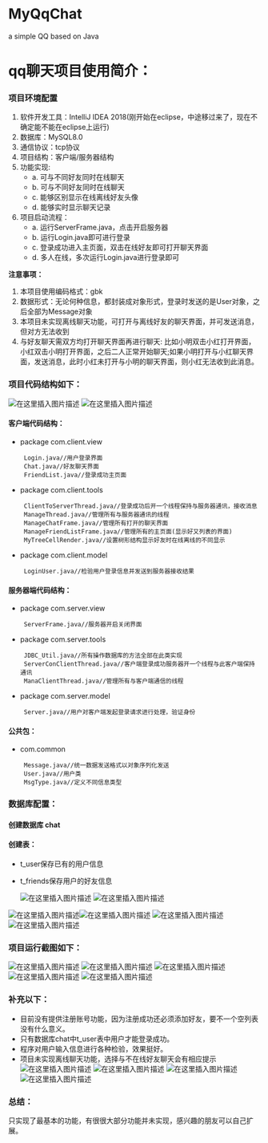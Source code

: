 # MyQqChat
a simple QQ based on Java

# qq聊天项目使用简介：


### **项目环境配置**


 1. 软件开发工具：IntelliJ IDEA 2018(刚开始在eclipse，中途移过来了，现在不确定能不能在eclipse上运行)
 2. 数据库：MySQL8.0
 3. 通信协议：tcp协议
 4. 项目结构：客户端/服务器结构
 5. 功能实现:
    - a. 可与不同好友同时在线聊天
    - b. 可与不同好友同时在线聊天
    - c. 能够区别显示在线离线好友头像
    - d. 能够实时显示聊天记录
 6. 项目启动流程：
    - a. 运行ServerFrame.java，点击开启服务器
    - b. 运行Login.java即可进行登录
    - c. 登录成功进入主页面，双击在线好友即可打开聊天界面
    - d. 多人在线，多次运行Login.java进行登录即可

**注意事项：**
1. 本项目使用编码格式：gbk
2. 数据形式：无论何种信息，都封装成对象形式，登录时发送的是User对象，之后全部为Message对象
3. 本项目未实现离线聊天功能，可打开与离线好友的聊天界面，并可发送消息，但对方无法收到
4. 与好友聊天需双方均打开聊天界面再进行聊天:
比如小明双击小红打开界面，小红双击小明打开界面，之后二人正常开始聊天;如果小明打开与小红聊天界面，发送消息，此时小红未打开与小明的聊天界面，则小红无法收到此消息。

### **项目代码结构如下：**
![在这里插入图片描述](D:\devTools\Git\project\MyQqChat\MyQqChat\screenshot\00.png)
![在这里插入图片描述](D:\devTools\Git\project\MyQqChat\MyQqChat\screenshot\01.png)


#### **客户端代码结构：**


 - package com.client.view

		Login.java//用户登录界面
		Chat.java//好友聊天界面
		FriendList.java//登录成功主页面
	
 - package com.client.tools

		ClientToServerThread.java//登录成功后开一个线程保持与服务器通讯，接收消息
		ManageThread.java//管理所有与服务器通讯的线程
		ManageChatFrame.java//管理所有打开的聊天界面
		ManageFriendListFrame.java//管理所有的主页面(显示好又列表的界面)
		MyTreeCellRender.java//设置树形结构显示好友时在线离线的不同显示
	
 - package com.client.model

		LoginUser.java//检验用户登录信息并发送到服务器接收结果
		
#### **服务器端代码结构：**


 - package com.server.view

		ServerFrame.java//服务器开启关闭界面
	
 - package com.server.tools

		JDBC_Util.java//所有操作数据库的方法全部在此类实现
		ServerConClientThread.java//客户端登录成功服务器开一个线程与此客户端保持通讯
		ManaClientThread.java//管理所有与客户端通信的线程
	
 - package com.server.model

		Server.java//用户对客户端发起登录请求进行处理，验证身份
#### **公共包**：


 - com.common

		Message.java//统一数据发送格式以对象序列化发送
		User.java//用户类
		MsgType.java//定义不同信息类型

### **数据库配置**：
#### ****创建数据库 chat****
#### **创建表**：

 - t_user保存已有的用户信息
 - t_friends保存用户的好友信息

	![在这里插入图片描述](D:\devTools\Git\project\MyQqChat\MyQqChat\screenshot\1.png)
![在这里插入图片描述](D:\devTools\Git\project\MyQqChat\MyQqChat\screenshot\2.png)

![在这里插入图片描述](D:\devTools\Git\project\MyQqChat\MyQqChat\screenshot\3.png)![在这里插入图片描述](D:\devTools\Git\project\MyQqChat\MyQqChat\screenshot\4.png)
![在这里插入图片描述](D:\devTools\Git\project\MyQqChat\MyQqChat\screenshot\5.png)
![在这里插入图片描述](D:\devTools\Git\project\MyQqChat\MyQqChat\screenshot\6.jpg)

### **项目运行截图如下：**
![在这里插入图片描述](D:\devTools\Git\project\MyQqChat\MyQqChat\screenshot\s1.png)
![在这里插入图片描述](D:\devTools\Git\project\MyQqChat\MyQqChat\screenshot\s2.png)
![在这里插入图片描述](D:\devTools\Git\project\MyQqChat\MyQqChat\screenshot\s3.jpg)
![在这里插入图片描述](D:\devTools\Git\project\MyQqChat\MyQqChat\screenshot\s4.jpg)
![在这里插入图片描述](D:\devTools\Git\project\MyQqChat\MyQqChat\screenshot\s6.jpg)

### **补充以下：**

 - 目前没有提供注册账号功能，因为注册成功还必须添加好友，要不一个空列表没有什么意义。
 - 只有数据库chat中t_user表中用户才能登录成功。
 - 程序对用户输入信息进行各种检验，效果挺好。
 - 项目未实现离线聊天功能，选择与不在线好友聊天会有相应提示
![在这里插入图片描述](D:\devTools\Git\project\MyQqChat\MyQqChat\screenshot\o1.jpg)
![在这里插入图片描述](D:\devTools\Git\project\MyQqChat\MyQqChat\screenshot\o2.jpg)
![在这里插入图片描述](D:\devTools\Git\project\MyQqChat\MyQqChat\screenshot\o4.jpg)
![在这里插入图片描述](D:\devTools\Git\project\MyQqChat\MyQqChat\screenshot\o5.jpg)

### **总结：**
只实现了最基本的功能，有很很大部分功能并未实现，感兴趣的朋友可以自己扩展。


